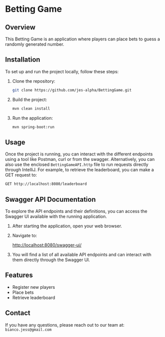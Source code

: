 # Betting Game

## Overview

This Betting Game is an application where players can place bets to guess a randomly generated number.

## Installation

To set up and run the project locally, follow these steps:

1. Clone the repository:
    ```sh
    git clone https://github.com/jes-alpha/BettingGame.git
    ```

2. Build the project:
    ```sh
    mvn clean install
    ```

3. Run the application:
    ```sh
    mvn spring-boot:run
    ```

## Usage

Once the project is running, you can interact with the different endpoints using a tool like Postman, curl or from the
swagger. Alternatively, you can also use the enclosed `BettingGameAPI.http` file to run requests directly through
IntelliJ.
For example, to retrieve the leaderboard, you can make a GET request to:

```sh
GET http://localhost:8080/leaderboard
```

## Swagger API Documentation

To explore the API endpoints and their definitions, you can access the Swagger UI available with the running
application.

1. After starting the application, open your web browser.
2. Navigate to:

    [http://localhost:8080/swagger-ui/](http://localhost:8080/swagger-ui/)

4. You will find a list of all available API endpoints and can interact with them directly through the Swagger UI.

## Features

- Register new players
- Place bets
- Retrieve leaderboard

## Contact

If you have any questions, please reach out to our team at: `bianco.jess@gmail.com`
